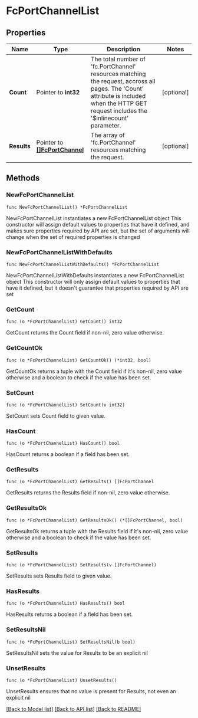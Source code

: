 # FcPortChannelList

## Properties

Name | Type | Description | Notes
------------ | ------------- | ------------- | -------------
**Count** | Pointer to **int32** | The total number of &#39;fc.PortChannel&#39; resources matching the request, accross all pages. The &#39;Count&#39; attribute is included when the HTTP GET request includes the &#39;$inlinecount&#39; parameter. | [optional] 
**Results** | Pointer to [**[]FcPortChannel**](fc.PortChannel.md) | The array of &#39;fc.PortChannel&#39; resources matching the request. | [optional] 

## Methods

### NewFcPortChannelList

`func NewFcPortChannelList() *FcPortChannelList`

NewFcPortChannelList instantiates a new FcPortChannelList object
This constructor will assign default values to properties that have it defined,
and makes sure properties required by API are set, but the set of arguments
will change when the set of required properties is changed

### NewFcPortChannelListWithDefaults

`func NewFcPortChannelListWithDefaults() *FcPortChannelList`

NewFcPortChannelListWithDefaults instantiates a new FcPortChannelList object
This constructor will only assign default values to properties that have it defined,
but it doesn't guarantee that properties required by API are set

### GetCount

`func (o *FcPortChannelList) GetCount() int32`

GetCount returns the Count field if non-nil, zero value otherwise.

### GetCountOk

`func (o *FcPortChannelList) GetCountOk() (*int32, bool)`

GetCountOk returns a tuple with the Count field if it's non-nil, zero value otherwise
and a boolean to check if the value has been set.

### SetCount

`func (o *FcPortChannelList) SetCount(v int32)`

SetCount sets Count field to given value.

### HasCount

`func (o *FcPortChannelList) HasCount() bool`

HasCount returns a boolean if a field has been set.

### GetResults

`func (o *FcPortChannelList) GetResults() []FcPortChannel`

GetResults returns the Results field if non-nil, zero value otherwise.

### GetResultsOk

`func (o *FcPortChannelList) GetResultsOk() (*[]FcPortChannel, bool)`

GetResultsOk returns a tuple with the Results field if it's non-nil, zero value otherwise
and a boolean to check if the value has been set.

### SetResults

`func (o *FcPortChannelList) SetResults(v []FcPortChannel)`

SetResults sets Results field to given value.

### HasResults

`func (o *FcPortChannelList) HasResults() bool`

HasResults returns a boolean if a field has been set.

### SetResultsNil

`func (o *FcPortChannelList) SetResultsNil(b bool)`

 SetResultsNil sets the value for Results to be an explicit nil

### UnsetResults
`func (o *FcPortChannelList) UnsetResults()`

UnsetResults ensures that no value is present for Results, not even an explicit nil

[[Back to Model list]](../README.md#documentation-for-models) [[Back to API list]](../README.md#documentation-for-api-endpoints) [[Back to README]](../README.md)


